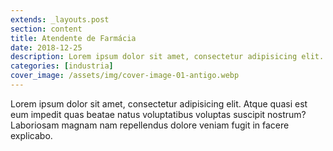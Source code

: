 ```yaml
---
extends: _layouts.post
section: content
title: Atendente de Farmácia
date: 2018-12-25
description: Lorem ipsum dolor sit amet, consectetur adipisicing elit. Atque quasi est eum impedit quas beatae natus voluptatibus voluptas suscipit nostrum? Laboriosam magnam nam repellendus dolore veniam fugit in facere explicabo.
categories: [industria]
cover_image: /assets/img/cover-image-01-antigo.webp
---
```


Lorem ipsum dolor sit amet, consectetur adipisicing elit. Atque quasi est eum impedit quas beatae natus voluptatibus voluptas suscipit nostrum? Laboriosam magnam nam repellendus dolore veniam fugit in facere explicabo.
